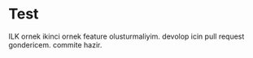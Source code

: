 Test
====

ILK ornek
ikinci ornek 
feature olusturmaliyim.
devolop icin pull request gondericem.
commite hazir.